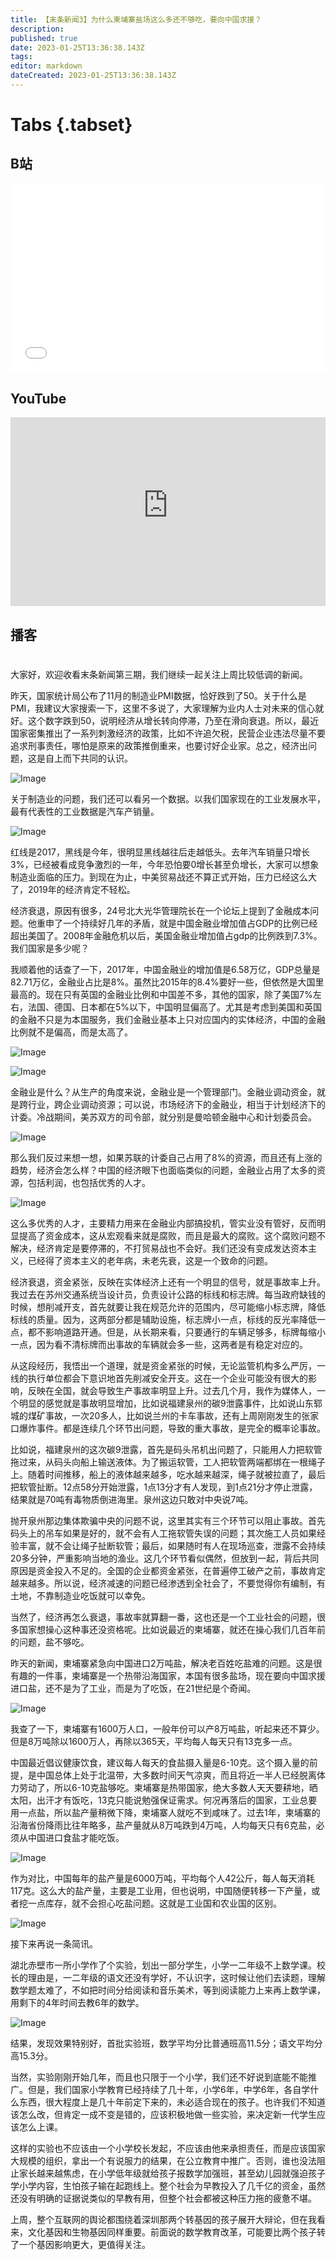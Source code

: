 ```yaml
---
title: 【末条新闻3】为什么柬埔寨盐场这么多还不够吃，要向中国求援？
description: 
published: true
date: 2023-01-25T13:36:38.143Z
tags: 
editor: markdown
dateCreated: 2023-01-25T13:36:38.143Z
---
```


# Tabs {.tabset}
## B站
<div style="position: relative; padding: 30% 45%;">
<iframe style="position: absolute; width: 100%; height: 100%; left: 0; top: 0;" src="//player.bilibili.com/player.html?&bvid=BV1Ft411Q7tX&page=1&as_wide=1&high_quality=1&danmaku=1&autoplay=0" scrolling="no" border="0" frameborder="no" framespacing="0" allowfullscreen="true"></iframe>
</div>

## YouTube
<div style="position: relative; padding: 30% 45%;">
<iframe style="position: absolute; top: 0; left: 0; width: 100%; height: 100%;" src="https://www.youtube-nocookie.com/embed/0SZcGT-hGBM" title="YouTube video player" frameborder="0" allow="accelerometer; autoplay; clipboard-write; encrypted-media; gyroscope; picture-in-picture" allowfullscreen></iframe>
</div>
  
## 播客
<div class="podcast-player"></div>

# 

大家好，欢迎收看末条新闻第三期，我们继续一起关注上周比较低调的新闻。



昨天，国家统计局公布了11月的制造业PMI数据，恰好跌到了50。关于什么是PMI，我建议大家搜索一下，这里不多说了，大家理解为业内人士对未来的信心就好。这个数字跌到50，说明经济从增长转向停滞，乃至在滑向衰退。所以，最近国家密集推出了一系列刺激经济的政策，比如不许追欠税，民营企业违法尽量不要追求刑事责任，哪怕是原来的政策推倒重来，也要讨好企业家。总之，经济出问题，这是自上而下共同的认识。



![Image](https://img.bedtime.news/2023/01/25/63d130221fa1e.png)



关于制造业的问题，我们还可以看另一个数据。以我们国家现在的工业发展水平，最有代表性的工业数据是汽车产销量。

 

![Image](https://img.bedtime.news/2023/01/25/63d130234c8f3.png)



红线是2017，黑线是今年，很明显黑线越往后走越低头。去年汽车销量只增长3%，已经被看成竞争激烈的一年，今年恐怕要0增长甚至负增长，大家可以想象制造业面临的压力。到现在为止，中美贸易战还不算正式开始，压力已经这么大了，2019年的经济肯定不轻松。



经济衰退，原因有很多，24号北大光华管理院长在一个论坛上提到了金融成本问题。他重申了一个持续好几年的矛盾，就是中国金融业增加值占GDP的比例已经超出美国了。2008年金融危机以后，美国金融业增加值占gdp的比例跌到7.3%。我们国家是多少呢？



我顺着他的话查了一下，2017年，中国金融业的增加值是6.58万亿，GDP总量是82.71万亿，金融业占比是8%。虽然比2015年的8.4%要好一些，但依然是大国里最高的。现在只有英国的金融业比例和中国差不多，其他的国家，除了美国7%左右，法国、德国、日本都在5%以下，中国明显偏高了。尤其是考虑到美国和英国的金融不只是为本国服务，我们金融业基本上只对应国内的实体经济，中国的金融比例就不是偏高，而是太高了。



![Image](https://img.bedtime.news/2023/01/25/63d13024cc718.jpeg) 

![Image](https://img.bedtime.news/2023/01/25/63d1302629b17.jpeg)

 



金融业是什么？从生产的角度来说，金融业是一个管理部门。金融业调动资金，就是跨行业，跨企业调动资源；可以说，市场经济下的金融业，相当于计划经济下的计委。冷战期间，美苏双方的司令部，就分别是曼哈顿金融中心和计划委员会。



![Image](https://img.bedtime.news/2023/01/25/63d13027c4a12.jpeg)

 

那么我们反过来想一想，如果苏联的计委自己占用了8%的资源，而且还有上涨的趋势，经济会怎么样？中国的经济眼下也面临类似的问题，金融业占用了太多的资源，包括利润，也包括优秀的人才。



![Image](https://img.bedtime.news/2023/01/25/63d130292e8ae.jpeg)



这么多优秀的人才，主要精力用来在金融业内部搞投机，管实业没有管好，反而明显提高了资金成本，这从宏观看来就是腐败，而且是最大的腐败。这个腐败问题不解决，经济肯定是要停滞的，不打贸易战也不会好。我们还没有变成发达资本主义，已经得了资本主义的老年病，未老先衰，这是一个致命的问题。



经济衰退，资金紧张，反映在实体经济上还有一个明显的信号，就是事故率上升。我过去在苏州交通系统当设计员，负责设计公路的标线和标志牌。每当政府缺钱的时候，想削减开支，首先就要让我在规范允许的范围内，尽可能缩小标志牌，降低标线的质量。因为，这两部分都是辅助设施，标志牌小一点，标线的反光率降低一点，都不影响道路开通。但是，从长期来看，只要通行的车辆足够多，标牌每缩小一点，因为看不清标牌而出事故的车辆就会多一些，这两者是有稳定对应的。



从这段经历，我悟出一个道理，就是资金紧张的时候，无论监管机构多么严厉，一线的执行单位都会下意识地首先削减安全开支。这在一个企业可能没有很大的影响，反映在全国，就会导致生产事故率明显上升。过去几个月，我作为媒体人，一个明显的感觉就是事故明显增加，比如说福建泉州的碳9泄露事件，比如说山东郓城的煤矿事故，一次20多人，比如说兰州的卡车事故，还有上周刚刚发生的张家口爆炸事件。都是连续几个环节出问题，导致的重大事故，是完全的概率论事故。



比如说，福建泉州的这次碳9泄露，首先是码头吊机出问题了，只能用人力把软管拖过来，从码头向船上输送液体。为了搬运软管，工人把软管两端都绑在一根绳子上。随着时间推移，船上的液体越来越多，吃水越来越深，绳子就被拉直了，最后把软管扯断。12点58分开始泄露，1点13分才有人发现，到1点21分才停止泄露，结果就是70吨有毒物质倒进海里。泉州这边只敢对中央说7吨。



抛开泉州那边集体欺骗中央的问题不说，这里其实有三个环节可以阻止事故。首先码头上的吊车如果是好的，就不会有人工拖软管失误的问题；其次施工人员如果经验丰富，就不会让绳子扯断软管；最后，如果随时有人在现场巡查，泄露不会持续20多分钟，严重影响当地的渔业。这几个环节看似偶然，但放到一起，背后共同原因是资金投入不足的。全国的企业都资金紧张，在普遍停工破产之前，事故肯定越来越多。所以说，经济减速的问题已经渗透到全社会了，不要觉得你有编制，有土地，不靠制造业吃饭就可以幸免。



当然了，经济再怎么衰退，事故率就算翻一番，这也还是一个工业社会的问题，很多国家想操心这种事还没资格呢。比如说最近的柬埔寨，就还在操心我们几百年前的问题，盐不够吃。



昨天的新闻，柬埔寨紧急向中国进口2万吨盐，解决老百姓吃盐难的问题。这是很有趣的一件事，柬埔寨是一个热带沿海国家，本国有很多盐场，现在要向中国求援进口盐，还不是为了工业，而是为了吃饭，在21世纪是个奇闻。



![Image](https://img.bedtime.news/2023/01/25/63d1302a9425d.jpeg)



我查了一下，柬埔寨有1600万人口，一般年份可以产8万吨盐，听起来还不算少。但是8万吨除以1600万人，再除以365天，平均每人每天只有13克多一点。



中国最近倡议健康饮食，建议每人每天的食盐摄入量是6-10克。这个摄入量的前提，是中国总体上处于北温带，大多数时间天气凉爽，而且将近一半人已经脱离体力劳动了，所以6-10克盐够吃。柬埔寨是热带国家，绝大多数人天天要耕地，晒太阳，出汗才有饭吃，13克只能说勉强保证需求。何况再落后的国家，工业总要用一点盐，所以盐产量稍微下降，柬埔寨人就吃不到咸味了。过去1年，柬埔寨的沿海省份降雨比往年略多，盐产量就从8万吨跌到4万吨，人均每天只有6克盐，必须从中国进口食盐才能吃饭。



![Image](https://img.bedtime.news/2023/01/25/63d1302c31003.png)



作为对比，中国每年的盐产量是6000万吨，平均每个人42公斤，每人每天消耗117克。这么大的盐产量，主要是工业用，但也说明，中国随便转移一下产量，或者挖一点库存，就不会担心吃盐问题。这就是工业国和农业国的区别。

 

![Image](https://img.bedtime.news/2023/01/25/63d1302d6b764.jpeg)



接下来再说一条简讯。



湖北赤壁市一所小学作了个实验，划出一部分学生，小学一二年级不上数学课。校长的理由是，一二年级的语文还没有学好，不认识字，这时候让他们去读题，理解数学题太难了，不如把时间分给阅读和音乐美术，等到阅读能力上来再上数学课，用剩下的4年时间去教6年的数学。



![Image](https://img.bedtime.news/2023/01/25/63d1302ecee1a.jpeg)



结果，发现效果特别好，首批实验班，数学平均分比普通班高11.5分；语文平均分高15.3分。



当然，实验刚刚开始几年，而且也只限于一个小学，我们还不好说到底能不能推广。但是，我们国家小学教育已经持续了几十年，小学6年，中学6年，各自学什么东西，很大程度上是几十年前定下来的，未必适合现在的孩子。也许我们不知道该怎么改，但肯定一成不变是错的，应该积极地做一些实验，来决定新一代学生应该怎么上课。



这样的实验也不应该由一个小学校长发起，不应该由他来承担责任，而是应该国家大规模的组织，拿出一个有说服力的结果，在公立教育中推广。否则，谁也没法阻止家长越来越焦虑，在小学低年级就给孩子报数学加强班，甚至幼儿园就强迫孩子学小学内容，生怕孩子输在起跑线上。整个社会为早教投入了几千亿的资金，虽然还没有明确的证据说类似的早教有用，但整个社会都被这种压力拖的疲惫不堪。



上周，整个互联网的舆论都围绕着深圳那两个转基因的孩子展开大辩论，但在我看来，文化基因和生物基因同样重要。前面说的数学教育改革，可能要比两个孩子转了一个基因影响更大，更值得关注。
